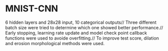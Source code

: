 # MNIST-CNN
6 hidden layers and 28x28 input, 10 categorical outputs//
Three different batch size were tried to determine which one showed better performance.//
Early stopping, learning rate update and model check point callback functions were used to avoide overfitting.//
To improve test score, dilation and erosion morphological methods were used.
